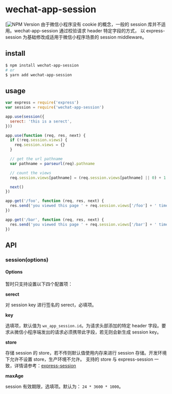 # wechat-app-session

[![NPM Version][npm-url]
由于微信小程序没有 cookie 的概念，一般的 session 库并不适用。wechat-app-session 通过校验请求 header 特定字段的方式， 以 express-session 为基础修改成适用于微信小程序场景的 session middleware。

## install
```sh
$ npm install wechat-app-session
# or
$ yarn add wechat-app-session
```

## usage

```js
var express = require('express')
var session = require('wechat-app-session')

app.use(session({
  serect: 'this is a serect',
}))

app.use(function (req, res, next) {
  if (!req.session.views) {
    req.session.views = {}
  }

  // get the url pathname
  var pathname = parseurl(req).pathname

  // count the views
  req.session.views[pathname] = (req.session.views[pathname] || 0) + 1

  next()
})

app.get('/foo', function (req, res, next) {
  res.send('you viewed this page ' + req.session.views['/foo'] + ' times')
})

app.get('/bar', function (req, res, next) {
  res.send('you viewed this page ' + req.session.views['/bar'] + ' times')
})

```

## API

### session(options)

#### Options
暂时只支持设置以下四个配置项：

**serect**

对 session key 进行签名的 serect，必填项。

**key**

选填项，默认值为 `wx_app_session.id`。为请求头部添加的特定 header 字段。要求从微信小程序端发出的请求必须携带此字段，若无则会新生成 session key。

**store**

存储 session 的 store，若不传则默认值使用内存来进行 session 存储。开发环境下允许不设置 store，生产环境不允许。
支持的 store 与 express-session 一致，详情请参考：[express-session][express-session-url]

**maxAge**

session 有效期限，选填项。默认为： `24 * 3600 * 1000`。

[npm-url]: https://npmjs.org/package/express-session
[express-session-url]: https://github.com/expressjs/session/blob/master/README.md#compatible-session-stores
